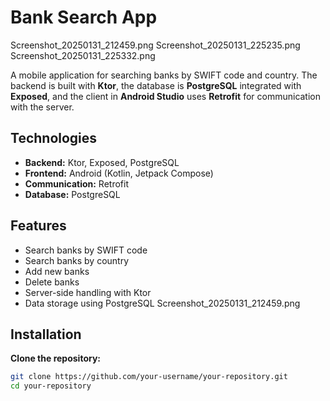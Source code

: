 # Bank Search App

Screenshot_20250131_212459.png
Screenshot_20250131_225235.png
Screenshot_20250131_225332.png

A mobile application for searching banks by SWIFT code and country. The backend is built with **Ktor**, the database is **PostgreSQL** integrated with **Exposed**, and the client in **Android Studio** uses **Retrofit** for communication with the server.

## Technologies

- **Backend:** Ktor, Exposed, PostgreSQL
- **Frontend:** Android (Kotlin, Jetpack Compose)
- **Communication:** Retrofit
- **Database:** PostgreSQL

## Features

- Search banks by SWIFT code
- Search banks by country
- Add new banks
- Delete banks
- Server-side handling with Ktor
- Data storage using PostgreSQL
Screenshot_20250131_212459.png
## Installation
 **Clone the repository:**
   ```sh
   git clone https://github.com/your-username/your-repository.git
   cd your-repository
